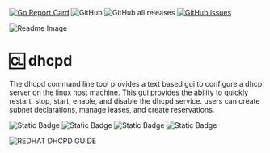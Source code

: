 [![Go Report Card](https://goreportcard.com/badge/github.com/ewilliams0305/dhcpd?style=flat-square)](https://goreportcard.com/report/github.com/ewilliams0305/dhcpd)
![GitHub](https://img.shields.io/github/license/ewilliams0305/dhcpd) 
![GitHub all releases](https://img.shields.io/github/downloads/ewilliams0305/dhcpd/total) 
[![GitHub issues](https://img.shields.io/github/issues/ewilliams0305/vcli)](https://github.com/ewilliams0305/dhcpd/issues)

![Readme Image](./docs/dhcpd.gif)

# 🆑 dhcpd
The dhcpd command line tool provides a text based gui to configure a dhcp server on the linux host machine. 
This gui provides the ability to quickly restart, stop, start, enable, and disable the dhcpd service. users can create 
subnet declarations, manage leases, and create reservations. 

![Static Badge](https://img.shields.io/badge/VIEW-LEASES-blue)
![Static Badge](https://img.shields.io/badge/CONFIGURE-SCOPES-green)
![Static Badge](https://img.shields.io/badge/CREATE-RESERVATIONS-yellow)
![Static Badge](https://img.shields.io/badge/VIEW-STATUS-red)


![REDHAT DHCPD GUIDE]("https://access.redhat.com/documentation/en-us/red_hat_enterprise_linux/7/html/networking_guide/sec-dhcp-configuring-server")